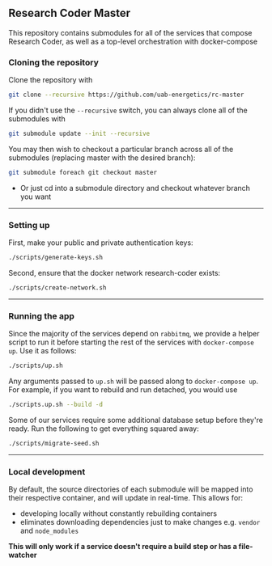 ## Research Coder Master
This repository contains submodules for all of the services that compose Research Coder, 
as well as a top-level orchestration with docker-compose


### Cloning the repository
Clone the repository with
```bash
git clone --recursive https://github.com/uab-energetics/rc-master
```
If you didn't use the `--recursive` switch, you can always clone all of the submodules with
```bash
git submodule update --init --recursive
```
You may then wish to checkout a particular branch across all of the submodules
 (replacing master with the desired branch): 
```bash
git submodule foreach git checkout master
```
* Or just cd into a submodule directory and checkout whatever branch you want

---

### Setting up
First, make your public and private authentication keys:
```bash
./scripts/generate-keys.sh
``` 
Second, ensure that the docker network research-coder exists:
```bash
./scripts/create-network.sh
```

---

### Running the app
Since the majority of the services depend on `rabbitmq`, we provide a helper script to run it before starting the rest of the services with `docker-compose up`. Use it as follows:
```bash
./scripts/up.sh
```
Any arguments passed to `up.sh` will be passed along to `docker-compose up`. For example, if you want to rebuild and run detached, you would use
```bash
./scripts.up.sh --build -d
```


Some of our services require some additional database setup before they're ready. Run the following to get everything squared away:
```bash
./scripts/migrate-seed.sh
```

---

### Local development
By default, the source directories of each submodule will be mapped into their respective container, and will update in real-time. This allows for:
* developing locally without constantly rebuilding containers
* eliminates downloading dependencies just to make changes e.g. `vendor` and `node_modules`

**This will only work if a service doesn't require a build step or has a file-watcher**
